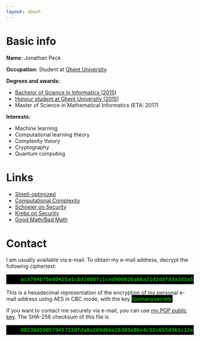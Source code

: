 ```yaml
---
layout: about
---
```


# Basic info

**Name:** Jonathan Peck

**Occupation:** Student at [Ghent University](http://www.ugent.be/)

**Degrees and awards:**

* [Bachelor of Science in Informatics (2015)](/public/attest_en.pdf)
* [Honour student at Ghent University (2015)](/public/honour.pdf)
* Master of Science in Mathematical Informatics (ETA: 2017)

**Interests:**

* Machine learning
* Computational learning theory
* Complexity theory
* Cryptography
* Quantum computing

# Links

* [Shtetl-optimized](http://www.scottaaronson.com/blog/)
* [Computational Complexity](http://blog.computationalcomplexity.org/)
* [Schneier on Security](https://www.schneier.com/blog/)
* [Krebs on Security](https://krebsonsecurity.com/)
* [Good Math/Bad Math](http://www.goodmath.org/blog)

# Contact

I am usually available via e-mail.
To obtain my e-mail address, decrypt the following ciphertext:
<pre style='background-color: black; color: lime; padding: 5px'>
    ac3794b75e80425a1cbd1000fc1ced900026a66a21d2ddfd3a3d3a5ad4cd5063
</pre>
This is a hexadecimal representation of the encryption of my personal e-mail address using AES in CBC mode,
with the key <span style='background-color: black; color: lime; padding: 2px'>toomanysecrets</span>.

If you want to contact me securely via e-mail, you can use [my PGP public key](/public/public.key).
The SHA-256 checksum of this file is
<pre style='background-color: black; color: lime; padding: 5px'>
    08238d590579457228fda8a269db6e26385e86e4c52c055d361c12e65acd8533
</pre>
